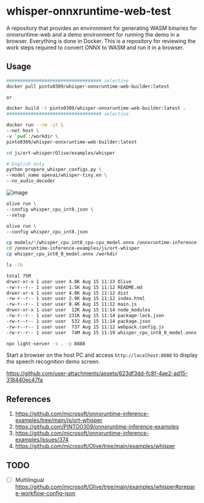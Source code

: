 # whisper-onnxruntime-web-test
A repository that provides an environment for generating WASM binaries for onnxruntime-web and a demo environment for running the demo in a browser. Everything is done in Docker. This is a repository for reviewing the work steps required to convert ONNX to WASM and run it in a browser.

## Usage

```bash
################################### selective
docker pull pinto0309/whisper-onnxruntime-web-builder:latest

or

docker build -t pinto0309/whisper-onnxruntime-web-builder:latest .
################################### selective

docker run --rm -it \
--net host \
-v `pwd`:/workdir \
pinto0309/whisper-onnxruntime-web-builder:latest
```

```bash
cd js/ort-whisper/Olive/examples/whisper

# English only
python prepare_whisper_configs.py \
--model_name openai/whisper-tiny.en \
--no_audio_decoder
```
![image](https://github.com/user-attachments/assets/c81cdc20-d085-4448-b376-a807c825af3c)
```bash
olive run \
--config whisper_cpu_int8.json \
--setup

olive run \
--config whisper_cpu_int8.json

cp models/*/whisper_cpu_int8_cpu-cpu_model.onnx /onnxruntime-inference-examples/js/ort-whisper/whisper_cpu_int8_0_model.onnx
cd /onnxruntime-inference-examples/js/ort-whisper
cp whisper_cpu_int8_0_model.onnx /workdir

ls -lh

total 75M
drwxr-xr-x 1 user user 4.0K Aug 15 11:13 Olive
-rw-r--r-- 1 user user 1.5K Aug 15 11:12 README.md
drwxr-xr-x 1 user user 4.0K Aug 15 11:12 dist
-rw-r--r-- 1 user user 2.9K Aug 15 11:12 index.html
-rw-r--r-- 1 user user 8.4K Aug 15 11:12 main.js
drwxr-xr-x 1 user user  12K Aug 15 11:14 node_modules
-rw-r--r-- 1 user user 231K Aug 15 11:14 package-lock.json
-rw-r--r-- 1 user user  532 Aug 15 11:14 package.json
-rw-r--r-- 1 user user  737 Aug 15 11:12 webpack.config.js
-rw-r--r-- 1 user user  74M Aug 15 11:19 whisper_cpu_int8_0_model.onnx

npx light-server -s . -p 8888
```

Start a browser on the host PC and access `http://localhost:8888` to display the speech recognition demo screen.

https://github.com/user-attachments/assets/623df3dd-fc8f-4ae2-ad15-318440ec47fa

## References
1. https://github.com/microsoft/onnxruntime-inference-examples/tree/main/js/ort-whisper
2. https://github.com/PINTO0309/onnxruntime-inference-examples
3. https://github.com/microsoft/onnxruntime-inference-examples/issues/374
4. https://github.com/microsoft/Olive/tree/main/examples/whisper

## TODO
- [ ] Multilingual https://github.com/microsoft/Olive/tree/main/examples/whisper#prepare-workflow-config-json
